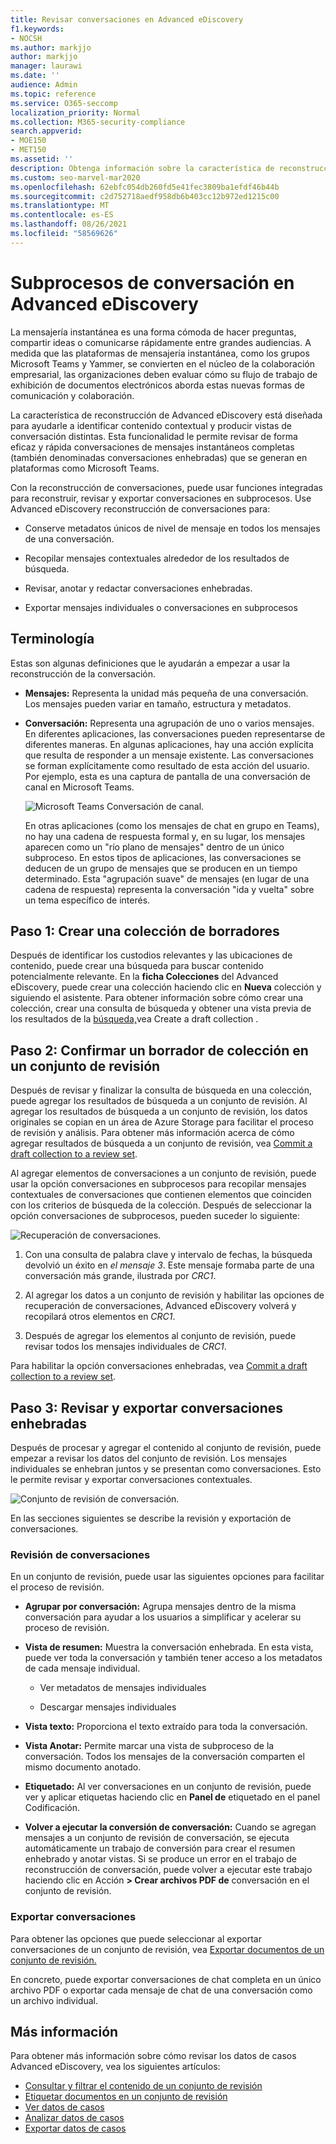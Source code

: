 ```yaml
---
title: Revisar conversaciones en Advanced eDiscovery
f1.keywords:
- NOCSH
ms.author: markjjo
author: markjjo
manager: laurawi
ms.date: ''
audience: Admin
ms.topic: reference
ms.service: O365-seccomp
localization_priority: Normal
ms.collection: M365-security-compliance
search.appverid:
- MOE150
- MET150
ms.assetid: ''
description: Obtenga información sobre la característica de reconstrucción de conversación en Advanced eDiscovery (denominado subproceso de conversación) para reconstruir, revisar y exportar conversaciones de chat en Microsoft Teams y Yammer grupos.
ms.custom: seo-marvel-mar2020
ms.openlocfilehash: 62ebfc054db260fd5e41fec3809ba1efdf46b44b
ms.sourcegitcommit: c2d752718aedf958db6b403cc12b972ed1215c00
ms.translationtype: MT
ms.contentlocale: es-ES
ms.lasthandoff: 08/26/2021
ms.locfileid: "58569626"
---
```

# <a name="conversation-threading-in-advanced-ediscovery"></a>Subprocesos de conversación en Advanced eDiscovery

La mensajería instantánea es una forma cómoda de hacer preguntas, compartir ideas o comunicarse rápidamente entre grandes audiencias. A medida que las plataformas de mensajería instantánea, como los grupos Microsoft Teams y Yammer, se convierten en el núcleo de la colaboración empresarial, las organizaciones deben evaluar cómo su flujo de trabajo de exhibición de documentos electrónicos aborda estas nuevas formas de comunicación y colaboración.

La característica de reconstrucción de Advanced eDiscovery está diseñada para ayudarle a identificar contenido contextual y producir vistas de conversación distintas. Esta funcionalidad le permite revisar de forma eficaz y rápida conversaciones de mensajes instantáneos completas (también denominadas conversaciones enhebradas) que se generan en plataformas como Microsoft Teams.

Con la reconstrucción de conversaciones, puede usar funciones integradas para reconstruir, revisar y exportar conversaciones en subprocesos. Use Advanced eDiscovery reconstrucción de conversaciones para:

- Conserve metadatos únicos de nivel de mensaje en todos los mensajes de una conversación.

- Recopilar mensajes contextuales alrededor de los resultados de búsqueda.

- Revisar, anotar y redactar conversaciones enhebradas.

- Exportar mensajes individuales o conversaciones en subprocesos

## <a name="terminology"></a>Terminología

Estas son algunas definiciones que le ayudarán a empezar a usar la reconstrucción de la conversación.

- **Mensajes:** Representa la unidad más pequeña de una conversación. Los mensajes pueden variar en tamaño, estructura y metadatos.

- **Conversación:** Representa una agrupación de uno o varios mensajes. En diferentes aplicaciones, las conversaciones pueden representarse de diferentes maneras. En algunas aplicaciones, hay una acción explícita que resulta de responder a un mensaje existente. Las conversaciones se forman explícitamente como resultado de esta acción del usuario. Por ejemplo, esta es una captura de pantalla de una conversación de canal en Microsoft Teams.

   ![Microsoft Teams Conversación de canal.](../media/threadedchat.png)

   En otras aplicaciones (como los mensajes de chat en grupo en Teams), no hay una cadena de respuesta formal y, en su lugar, los mensajes aparecen como un "río plano de mensajes" dentro de un único subproceso. En estos tipos de aplicaciones, las conversaciones se deducen de un grupo de mensajes que se producen en un tiempo determinado. Esta "agrupación suave" de mensajes (en lugar de una cadena de respuesta) representa la conversación "ida y vuelta" sobre un tema específico de interés.

## <a name="step-1-create-a-draft-collection"></a>Paso 1: Crear una colección de borradores

Después de identificar los custodios relevantes y las ubicaciones de contenido, puede crear una búsqueda para buscar contenido potencialmente relevante. En la **ficha Colecciones** del Advanced eDiscovery, puede crear una colección haciendo clic en **Nueva** colección y siguiendo el asistente. Para obtener información sobre cómo crear una colección, crear una consulta de búsqueda y obtener una vista previa de los resultados de la [búsqueda,](create-draft-collection.md)vea Create a draft collection .

## <a name="step-2-commit-a-draft-collection-to-a-review-set"></a>Paso 2: Confirmar un borrador de colección en un conjunto de revisión

Después de revisar y finalizar la consulta de búsqueda en una colección, puede agregar los resultados de búsqueda a un conjunto de revisión. Al agregar los resultados de búsqueda a un conjunto de revisión, los datos originales se copian en un área de Azure Storage para facilitar el proceso de revisión y análisis. Para obtener más información acerca de cómo agregar resultados de búsqueda a un conjunto de revisión, vea [Commit a draft collection to a review set](commit-draft-collection.md).

Al agregar elementos de conversaciones a un conjunto de revisión, puede usar la opción conversaciones en subprocesos para recopilar mensajes contextuales de conversaciones que contienen elementos que coinciden con los criterios de búsqueda de la colección. Después de seleccionar la opción conversaciones de subprocesos, pueden suceder lo siguiente:

  ![Recuperación de conversaciones.](../media/messagesandconversations.png)

1. Con una consulta de palabra clave y intervalo de fechas, la búsqueda devolvió un éxito en *el mensaje 3*. Este mensaje formaba parte de una conversación más grande, ilustrada por *CRC1*.

2. Al agregar los datos a un conjunto de revisión y habilitar las opciones de recuperación de conversaciones, Advanced eDiscovery volverá y recopilará otros elementos en *CRC1*.

3. Después de agregar los elementos al conjunto de revisión, puede revisar todos los mensajes individuales de *CRC1*.

Para habilitar la opción conversaciones enhebradas, vea [Commit a draft collection to a review set](commit-draft-collection.md#commit-a-draft-collection-to-a-review-set).

## <a name="step-3-review-and-export-threaded-conversations"></a>Paso 3: Revisar y exportar conversaciones enhebradas

Después de procesar y agregar el contenido al conjunto de revisión, puede empezar a revisar los datos del conjunto de revisión. Los mensajes individuales se enhebran juntos y se presentan como conversaciones. Esto le permite revisar y exportar conversaciones contextuales.

  ![Conjunto de revisión de conversación.](../media/ConversationRSOptions.PNG)

En las secciones siguientes se describe la revisión y exportación de conversaciones.

### <a name="reviewing-conversations"></a>Revisión de conversaciones

En un conjunto de revisión, puede usar las siguientes opciones para facilitar el proceso de revisión.

- **Agrupar por conversación:** Agrupa mensajes dentro de la misma conversación para ayudar a los usuarios a simplificar y acelerar su proceso de revisión.

- **Vista de resumen:** Muestra la conversación enhebrada. En esta vista, puede ver toda la conversación y también tener acceso a los metadatos de cada mensaje individual.

   - Ver metadatos de mensajes individuales

   - Descargar mensajes individuales

- **Vista texto:** Proporciona el texto extraído para toda la conversación.

- **Vista Anotar:** Permite marcar una vista de subproceso de la conversación. Todos los mensajes de la conversación comparten el mismo documento anotado.

- **Etiquetado:** Al ver conversaciones en un conjunto de revisión, puede ver y aplicar etiquetas haciendo clic en **Panel de** etiquetado en el panel Codificación.

- **Volver a ejecutar la conversión de conversación:** Cuando se agregan mensajes a un conjunto de revisión de conversación, se ejecuta automáticamente un trabajo de conversión para crear el resumen enhebrado y anotar vistas. Si se produce un error en el trabajo de reconstrucción de conversación, puede volver a ejecutar este trabajo haciendo clic en Acción **> Crear archivos PDF de** conversación en el conjunto de revisión.

### <a name="exporting-conversations"></a>Exportar conversaciones

Para obtener las opciones que puede seleccionar al exportar conversaciones de un conjunto de revisión, vea [Exportar documentos de un conjunto de revisión.](export-documents-from-review-set.md#export-options)

En concreto, puede exportar conversaciones de chat completa en un único archivo PDF o exportar cada mensaje de chat de una conversación como un archivo individual.

## <a name="more-information"></a>Más información

Para obtener más información sobre cómo revisar los datos de casos Advanced eDiscovery, vea los siguientes artículos:

- [Consultar y filtrar el contenido de un conjunto de revisión](review-set-search.md)
- [Etiquetar documentos en un conjunto de revisión](tagging-documents.md)
- [Ver datos de casos](view-documents-in-review-set.md)
- [Analizar datos de casos](analyzing-data-in-review-set.md)
- [Exportar datos de casos](exporting-data-ediscover20.md)
